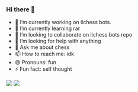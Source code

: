 ### Hi there 👋

- 🔭 I’m currently working on lichess bots.
- 🌱 I’m currently learning rar
- 👯 I’m looking to collaborate on lichess bots repo
- 🤔 I’m looking for help with anything
- 💬 Ask me about chess
- 📫 How to reach me: idk
- 😄 Pronouns: fun
- ⚡ Fun fact: self thought

<a>
   <img align="center" src="https://github-readme-stats.vercel.app/api                                                                                  username=barca-cloud&show_icons=true&include_all_commits=false&line_height=33&theme=algolia" />
 </a>
 <a>
    <img align="center" src="https://github-readme-stats.vercel.app/api/top-langs/?username=barca-cloud&theme=algolia" />
</a>



